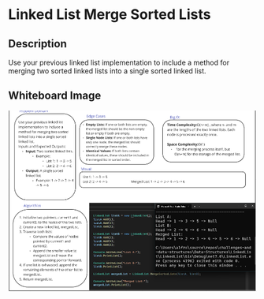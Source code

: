 # Linked List Merge Sorted Lists  

## Description

Use your previous linked list implementation to include a method for merging two sorted linked lists into a single sorted linked list.

## Whiteboard Image

![Linked List Merge Sorted Lists  ](cc8.png)
